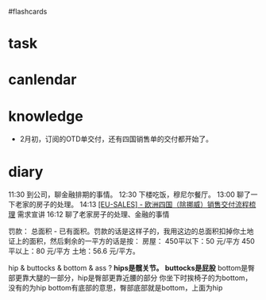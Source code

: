 #flashcards 
# task

# canlendar

# knowledge
- 2月初，订阅的OTD单交付，还有四国销售单的交付都开始了。

# diary

11:30 到公司，聊金融排期的事情。
12:30 下楼吃饭，穆尼尔餐厅。
13:00 聊了一下老家的房子的处理。
14:13 [[EU-SALES] - 欧洲四国（除挪威）销售交付流程梳理](https://nio.feishu.cn/docx/HPjodtOe4oOmLexk9lpcAOrPnng) 需求宣讲
16:12 聊了老家房子的处理、金融的事情

罚款：
	总面积 - 已有面积。罚款的话是这样子的，我用这边的总面积扣掉你土地证上的面积，然后剩余的一平方的话是按：
		房屋：
			450平以下：50 元/平方
			450平以上：80 元/平方
		 土地：56.6 元/平方。


hip & buttocks & bottom & ass
?
**hips是髋关节。** **buttocks是屁股**
bottom是臀部更靠大腿的一部分，hip是臀部更靠近腰的部分 你坐下时挨椅子的为bottom，没有的为hip bottom有底部的意思，臀部底部就是bottom，上面为hip